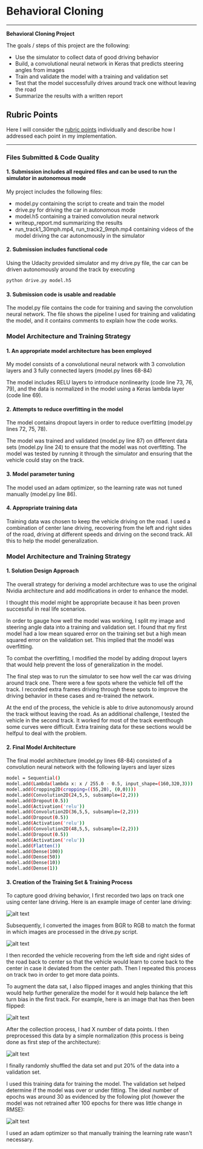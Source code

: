 # **Behavioral Cloning** 

---

**Behavioral Cloning Project**

The goals / steps of this project are the following:
* Use the simulator to collect data of good driving behavior
* Build, a convolutional neural network in Keras that predicts steering angles from images
* Train and validate the model with a training and validation set
* Test that the model successfully drives around track one without leaving the road
* Summarize the results with a written report


[//]: # (Image References)

[image1]: ./Writeup_images/normal_image.jpg "Original Image"
[image2]: ./Writeup_images/BGR2RGB.png "BGR to RGB"
[image3]: ./Writeup_images/image_flipped.png "Flipped Image"
[image4]: ./Writeup_images/normalized.png "Normalized"
[image5]: ./Writeup_images/RMSEplot100epochs.png "RMSE"


## Rubric Points
Here I will consider the [rubric points](https://review.udacity.com/#!/rubrics/432/view) individually and describe how I addressed each point in my implementation.  

---
### Files Submitted & Code Quality

#### 1. Submission includes all required files and can be used to run the simulator in autonomous mode

My project includes the following files:
* model.py containing the script to create and train the model
* drive.py for driving the car in autonomous mode
* model.h5 containing a trained convolution neural network 
* writeup_report.md summarizing the results
* run_track1_30mph.mp4, run_track2_9mph.mp4 containing videos of the model driving the car autonomously in the simulator

#### 2. Submission includes functional code
Using the Udacity provided simulator and my drive.py file, the car can be driven autonomously around the track by executing 
```sh
python drive.py model.h5
```

#### 3. Submission code is usable and readable

The model.py file contains the code for training and saving the convolution neural network. The file shows the pipeline I used for training and validating the model, and it contains comments to explain how the code works.

### Model Architecture and Training Strategy

#### 1. An appropriate model architecture has been employed

My model consists of a convolutional neural network with 3 convolution layers and 3 fully connected layers  (model.py lines 68-84) 

The model includes RELU layers to introduce nonlinearity (code line 73, 76, 79), and the data is normalized in the model using a Keras lambda layer (code line 69). 

#### 2. Attempts to reduce overfitting in the model

The model contains dropout layers in order to reduce overfitting (model.py lines 72, 75, 78). 

The model was trained and validated (model.py line 87) on different data sets (model.py line 24) to ensure that the model was not overfitting. The model was tested by running it through the simulator and ensuring that the vehicle could stay on the track.

#### 3. Model parameter tuning

The model used an adam optimizer, so the learning rate was not tuned manually (model.py line 86).

#### 4. Appropriate training data

Training data was chosen to keep the vehicle driving on the road. I used a combination of center lane driving, recovering from the left and right sides of the road, driving at different speeds and driving on the second track. All this to help the model generalization.

### Model Architecture and Training Strategy

#### 1. Solution Design Approach

The overall strategy for deriving a model architecture was to use the original Nvidia architecture and add modifications in order to enhance the model.

I thought this model might be appropriate because it has been proven successful in real life scenarios.

In order to gauge how well the model was working, I split my image and steering angle data into a training and validation set. I found that my first model had a low mean squared error on the training set but a high mean squared error on the validation set. This implied that the model was overfitting. 

To combat the overfitting, I modified the model by adding dropout layers that would help prevent the loss of generalization in the model.

The final step was to run the simulator to see how well the car was driving around track one. There were a few spots where the vehicle fell off the track. I recorded extra frames driving through these spots to improve the driving behavior in these cases and re-trained the network.

At the end of the process, the vehicle is able to drive autonomously around the track without leaving the road. As an additional challenge, I tested the vehicle in the second track. It worked for most of the track eventhough some curves were difficult. Extra training data for these sections would be helfpul to deal with the problem.

#### 2. Final Model Architecture

The final model architecture (model.py lines 68-84) consisted of a convolution neural network with the following layers and layer sizes

```sh
model = Sequential()
model.add(Lambda(lambda x: x / 255.0 - 0.5, input_shape=(160,320,3)))
model.add(Cropping2D(cropping=((55,20), (0,0))))
model.add(Convolution2D(24,5,5, subsample=(2,2)))
model.add(Dropout(0.5))
model.add(Activation('relu'))
model.add(Convolution2D(36,5,5, subsample=(2,2)))
model.add(Dropout(0.5))
model.add(Activation('relu'))
model.add(Convolution2D(48,5,5, subsample=(2,2)))
model.add(Dropout(0.5))
model.add(Activation('relu'))
model.add(Flatten())
model.add(Dense(100))
model.add(Dense(50))
model.add(Dense(10))
model.add(Dense(1))
```

#### 3. Creation of the Training Set & Training Process

To capture good driving behavior, I first recorded two laps on track one using center lane driving. Here is an example image of center lane driving:

![alt text][image1]

Subsequently, I converted the images from BGR to RGB to match the format in which images are processed in the drive.py script.

![alt text][image2]

I then recorded the vehicle recovering from the left side and right sides of the road back to center so that the vehicle would learn to come back to the center in case it deviated from the center path.
Then I repeated this process on track two in order to get more data points.

To augment the data sat, I also flipped images and angles thinking that this would help further generalize the model for it would help balance the left turn bias in the first track. For example, here is an image that has then been flipped:

![alt text][image3]

After the collection process, I had X number of data points. I then preprocessed this data by a simple normalization (this process is being done as first step of the architecture):

![alt text][image4]

I finally randomly shuffled the data set and put 20% of the data into a validation set. 

I used this training data for training the model. The validation set helped determine if the model was over or under fitting. The ideal number of epochs was around 30 as evidenced by the following plot (however the model was not retrained after 100 epochs for there was little change in RMSE):

![alt text][image5]

I used an adam optimizer so that manually training the learning rate wasn't necessary.
